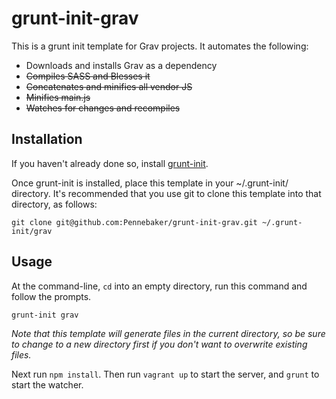 grunt-init-grav
================

This is a grunt init template for Grav projects. It automates the following:

* Downloads and installs Grav as a dependency
* ~~Compiles SASS and Blesses it~~
* ~~Concatenates and minifies all vendor JS~~
* ~~Minifies main.js~~
* ~~Watches for changes and recompiles~~

Installation
------------
If you haven't already done so, install [grunt-init](http://gruntjs.com/project-scaffolding).

Once grunt-init is installed, place this template in your ~/.grunt-init/ directory. It's recommended that you use git to clone this template into that directory, as follows:

	git clone git@github.com:Pennebaker/grunt-init-grav.git ~/.grunt-init/grav

Usage
-----
At the command-line, `cd` into an empty directory, run this command and follow the prompts.

	grunt-init grav

_Note that this template will generate files in the current directory, so be sure to change to a new directory first if you don't want to overwrite existing files._

Next run `npm install`. Then run `vagrant up` to start the server, and `grunt` to start the watcher.
